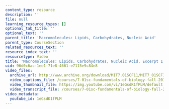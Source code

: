 ```yaml
---
content_type: resource
description: ''
file: null
learning_resource_types: []
optional_tab_title: ''
optional_text: ''
parent_title: 'Macromolecules: Lipids, Carbohydrates, Nucleic Acid'
parent_type: CourseSection
related_resources_text: ''
resource_index_text: ''
resourcetype: Video
title: 'Macromolecules: Lipids, Carbohydrates, Nucleic Acid, Excerpt 1'
uid: 96d0c6ac-1ee1-71e8-4661-e7115e9c84e8
video_files:
  archive_url: http://www.archive.org/download/MIT7.01SCF11/MIT7_01SCF11_track19_300k.mp4
  video_captions_file: /courses/7-01sc-fundamentals-of-biology-fall-2011/c8817f6dfba054408547d069e1f13056_1eGsdK1fPLM.vtt
  video_thumbnail_file: https://img.youtube.com/vi/1eGsdK1fPLM/default.jpg
  video_transcript_file: /courses/7-01sc-fundamentals-of-biology-fall-2011/714454359fded8aa3fa9d4eec6378c8c_1eGsdK1fPLM.pdf
video_metadata:
  youtube_id: 1eGsdK1fPLM
---
```

